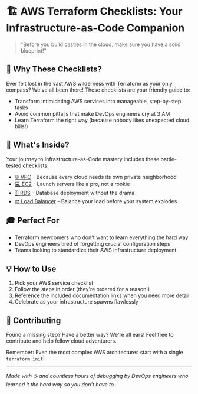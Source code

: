 # 🏗️ AWS Terraform Checklists: Your Infrastructure-as-Code Companion

> "Before you build castles in the cloud, make sure you have a solid blueprint!"

## 🎯 Why These Checklists?

Ever felt lost in the vast AWS wilderness with Terraform as your only compass? We've all been there! These checklists are your friendly guide to:

- Transform intimidating AWS services into manageable, step-by-step tasks
- Avoid common pitfalls that make DevOps engineers cry at 3 AM
- Learn Terraform the right way (because nobody likes unexpected cloud bills!)

## 🚀 What's Inside?

Your journey to Infrastructure-as-Code mastery includes these battle-tested checklists:

- [🌐 VPC](aws_vpc_checklist_tf.md) - Because every cloud needs its own private neighborhood
- [💻 EC2](aws_ec2_checklist_tf.md) - Launch servers like a pro, not a rookie
- [🗄️ RDS](aws_rds_checklist_tf.md) - Database deployment without the drama
- [⚖️ Load Balancer](aws_lb_checklist_tf.md) - Balance your load before your system explodes

## 🎓 Perfect For

- Terraform newcomers who don't want to learn everything the hard way
- DevOps engineers tired of forgetting crucial configuration steps
- Teams looking to standardize their AWS infrastructure deployment

## 💡 How to Use

1. Pick your AWS service checklist
2. Follow the steps in order (they're ordered for a reason!)
3. Reference the included documentation links when you need more detail
4. Celebrate as your infrastructure spawns flawlessly

## 🤝 Contributing

Found a missing step? Have a better way? We're all ears! Feel free to contribute and help fellow cloud adventurers.

Remember: Even the most complex AWS architectures start with a single `terraform init`!

---

_Made with ☕ and countless hours of debugging by DevOps engineers who learned it the hard way so you don't have to._
